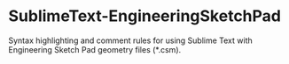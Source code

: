 # SublimeText-EngineeringSketchPad
Syntax highlighting and comment rules for using Sublime Text with Engineering Sketch Pad geometry files (*.csm).
